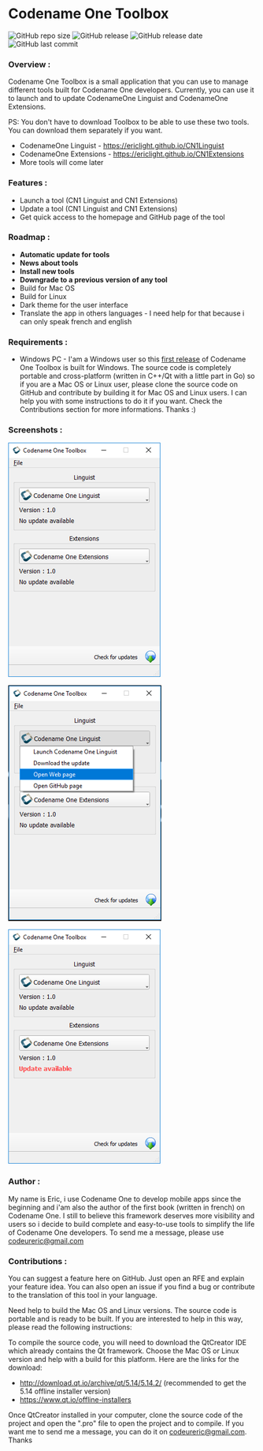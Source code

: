# Codename One Toolbox

![GitHub repo size](https://img.shields.io/github/repo-size/ericlight/CN1Toolbox?style=plastic)
![GitHub release](https://img.shields.io/github/v/release/ericlight/CN1Toolbox?style=plastic)
![GitHub release date](https://img.shields.io/github/release-date/ericlight/CN1Toolbox?style=plastic)
![GitHub last commit](https://img.shields.io/github/last-commit/ericlight/CN1Toolbox?color=red&style=plastic)

### Overview :
Codename One Toolbox is a small application that you can use to manage different tools built for Codename One developers. Currently, you can use it to launch and to update CodenameOne Linguist and CodenameOne Extensions.

PS: You don't have to download Toolbox to be able to use these two tools. You can download them separately if you want.
- CodenameOne Linguist - https://ericlight.github.io/CN1Linguist
- CodenameOne Extensions - https://ericlight.github.io/CN1Extensions
- More tools will come later

### Features :
- Launch a tool (CN1 Linguist and CN1 Extensions)
- Update a tool (CN1 Linguist and CN1 Extensions)
- Get quick access to the homepage and GitHub page of the tool

### Roadmap :
- **Automatic update for tools**
- **News about tools**
- **Install new tools**
- **Downgrade to a previous version of any tool**
- Build for Mac OS
- Build for Linux
- Dark theme for the user interface
- Translate the app in others languages - I need help for that because i can only speak french and english

### Requirements :
- Windows PC - I'am a Windows user so this [first release](https://github.com/ericlight/CN1Toolbox/releases/tag/1.0) of Codename One Toolbox is built for Windows. The source code is completely portable and cross-platform (written in C++/Qt with a little part in Go) so if you are a Mac OS or Linux user, please clone the source code on GitHub and contribute by building it for Mac OS and Linux users. I can help you with some instructions to do it if you want. Check the Contributions section for more informations. Thanks :)

### Screenshots :
![Image](screenshots/s1.png "")

![Image](screenshots/s2.png "")

![Image](screenshots/s3.png "")

### Author :
My name is Eric, i use Codename One to develop mobile apps since the beginning and i'am also the author of the first book (written in french) on Codename One. I still to believe this framework deserves more visibility and users so i decide to build complete and easy-to-use tools to simplify the life of Codename One developers. 
 To send me a message, please use [codeureric@gmail.com](mailto:codeureric@gmail.com)

### Contributions :
You can suggest a feature here on GitHub. Just open an RFE and explain your feature idea. You can also open an issue if you find a bug or contribute to the translation of this tool in your language.

Need help to build the Mac OS and Linux versions. The source code is portable and is ready to be built. If you are interested to help in this way, please read the following instructions:

To compile the source code, you will need to download the QtCreator IDE which already contains the Qt framework. Choose the Mac OS or Linux version and help with a build for this platform. Here are the links for the download:
- http://download.qt.io/archive/qt/5.14/5.14.2/ (recommended to get the 5.14 offline installer version)
- https://www.qt.io/offline-installers

Once QtCreator installed in your computer, clone the source code of the project and open the ".pro" file to open the project and to compile. If you want me to send me a message, you can do it on [codeureric@gmail.com](mailto:codeureric@gmail.com). Thanks